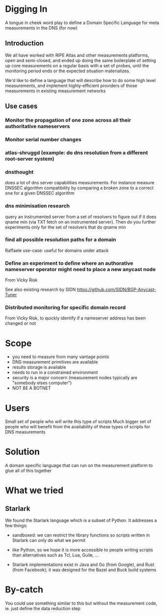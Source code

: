 # Digging In

A tongue in cheek word play to define a Domain Specific Language for meta measurements in the DNS (for now)

## Introduction

We all have worked with RIPE Atlas and other measurements platforms, open and semi-closed, and ended up doing the same boilerplate of setting up core measurements on a regular basis with a set of probes, until the monitoring period ends or the expected situation materializes.

We'd like to define a language that will describe how to do some high level measurements, and implement highly-efficient providers of those measurements in existing measurement networks

## Use cases

### Monitor the propagation of one zone across all their authoritative nameservers

### Monitor serial number changes

### atlas-shruggd (example: do dns resolution from a different root-server system)

### dnsthought 

does a lot of dns server capabilities measurements. For instance measure DNSSEC algorithm compatibility by comparing a broken zone to a correct one for a given DNSSEC algorithm

### dns minimisation research

query an instrumented server from a set of resolvers to figure out if it does qname min (via TXT fetch on an instrumented server). Then do you further experiments only for the set of resolvers that do qname min

### find all possible resolution paths for a domain

Raffaele use-case: useful for domains under attack

### Define an experiment to define where an authorative nameserver operator might need to place a new anycast node

From Vicky Risk

See also existing research by SIDN https://github.com/SIDN/BGP-Anycast-Tuner

### Distributed monitoring for specific domain record

From Vicky Risk, to quickly identify if a nameserver address has been changed or not


# Scope
* you need to measure from many vantage points
* DNS measurement primitives are available
* results storage is available
* needs to run in a constrained environment
* security is a major concern (measurement nodes typically are "somebody elses computer")
* NOT BE A BOTNET

# Users
Small set of people who will write this type of scripts
Much bigger set of people who will benefit from the availability of these types of scripts for DNS measurements

# Solution
A domain specific language that can run on the measurement platform to glue all of this together

# What we tried

## Starlark

We found the Starlark language which is a subset of Python. It addresses a few things:

* sandboxed: we can restrict the library functions so scripts written in Starlark can only do what we permit

* like Python, so we hope it is more accessible to people writing scripts than alternatives such as Tcl, Lua, Guile, ...

* Starlark implementations exist in Java and Go (from Google), and Rust (from Facebook); it was designed for the Bazel and Buck build systems


# By-catch
You could use something similar to this but without the measurement code, ie. just define the data reduction step
